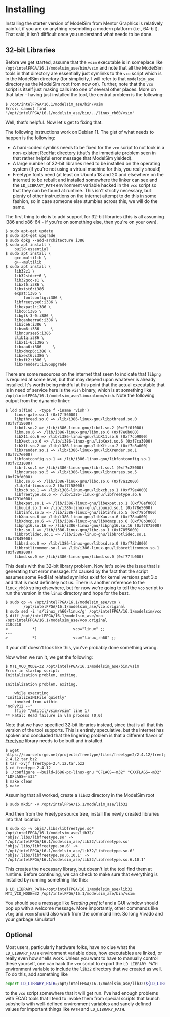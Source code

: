 # Installing
Installing the starter version of ModelSim from Mentor Graphics is relatively
painful, if you are on anything resembling a modern platform (i.e., 64-bit).
That said, it isn't difficult once you understand what needs to be done.

## 32-bit Libraries
Before we get started, assume that the `vsim` executable is in someplace like
`/opt/intelFPGA/16.1/modelsim_ase/bin/vsim` and note that all the ModelSim tools
in that directory are essentially just symlinks to the `vco` script which is in
the ModelSim directory (for simplicity, I will refer to that `modelsim_ase`
directory as the ModelSim root from now on).  Further, note that the `vco`
script is itself just making calls into one of several other places.  More on
that later - having just installed the tool, the central problem is the
following:
```console
$ /opt/intelFPGA/16.1/modelsim_ase/bin/vsim 
Error: cannot find "/opt/intelFPGA/16.1/modelsim_ase/bin/../linux_rh60/vsim"
```
Well, that's helpful.  Now let's get to fixing that.

The following instructions work on Debian 11. The gist of what needs to happen
is the following:
- A hard-coded symlink needs to be fixed for the `vco` script to not look in
  a non-existent RedHat directory (that's the immediate problem seen in that
  rather helpful error message that ModelSim yielded).
- A large number of 32-bit libraries need to be installed on the operating
  system (if you're not using a virtual machine for this, you really should)
- Freetype fonts need (at least on Ubuntu 18 and 20 and elsewhere on the
  internet) to be rebuilt and installed somewhere the linker can see and the
  `LD_LIBRARY_PATH` environment variable hacked in the `vco` script so that
  they can be found at runtime. This isn't strictly necessary, but plenty of
  other instructions on the internet attempt to do this in some fashion, so
  in case someone else stumbles across this, we will do the same.

The first thing to do is to add support for 32-bit libraries (this is all
assuming i386 and x86-64 - if you're on something else, then you're on your
own).

```console
$ sudo apt-get update
$ sudo apt-get upgrade
$ sudo dpkg --add-architecture i386
$ sudo apt install \
	build-essential
$ sudo apt install \
	gcc-multilib \
	g++-multilib
$ sudo apt install \
	lib32z1 \
	lib32stdc++6 \
	lib32gcc-s1 \
	libxt6:i386 \
	libxtst6:i386
	expat:i386 \
     	fontconfig:i386 \
	libfreetype6:i386 \
	libexpat1:i386 \
	libc6:i386 \
	libgtk-3-0:i386 \
	libcanberra0:i386 \
	libice6:i386 \
	libsm6:i386     \
	libncurses5:i386
	zlib1g:i386 \
	libx11-6:i386 \
	libxau6:i386     \
	libxdmcp6:i386 \
	libxext6:i386 \
	libxft2:i386 \
	libxrender1:i386upgrade
```
There are some resources on the internet that seem to indicate that `libpng` is
required at some level, but that may depend upon whatever is already installed.
It's worth being mindful at this point that the actual executable that is in
need of service here is the `vish` binary, which is at something like
`/opt/intelFPGA/16.1/modelsim_ase/linuxaloem/vish`.  Note the following output
from the dynamic linker:

```console
$ ldd $(find . -type f -iname 'vish')
	linux-gate.so.1 (0xf7f56000)
	libpthread.so.0 => /lib/i386-linux-gnu/libpthread.so.0 (0xf7f15000)
	libdl.so.2 => /lib/i386-linux-gnu/libdl.so.2 (0xf7f0f000)
	libm.so.6 => /lib/i386-linux-gnu/libm.so.6 (0xf7e0b000)
	libX11.so.6 => /lib/i386-linux-gnu/libX11.so.6 (0xf7cb9000)
	libXext.so.6 => /lib/i386-linux-gnu/libXext.so.6 (0xf7ca3000)
	libXft.so.2 => /lib/i386-linux-gnu/libXft.so.2 (0xf7c8a000)
	libXrender.so.1 => /lib/i386-linux-gnu/libXrender.so.1 (0xf7c7e000)
	libfontconfig.so.1 => /lib/i386-linux-gnu/libfontconfig.so.1 (0xf7c31000)
	librt.so.1 => /lib/i386-linux-gnu/librt.so.1 (0xf7c25000)
	libncurses.so.5 => /lib/i386-linux-gnu/libncurses.so.5 (0xf7bfd000)
	libc.so.6 => /lib/i386-linux-gnu/libc.so.6 (0xf7a12000)
	/lib/ld-linux.so.2 (0xf7f58000)
	libxcb.so.1 => /lib/i386-linux-gnu/libxcb.so.1 (0xf79e4000)
	libfreetype.so.6 => /lib/i386-linux-gnu/libfreetype.so.6 (0xf791d000)
	libexpat.so.1 => /lib/i386-linux-gnu/libexpat.so.1 (0xf78ef000)
	libuuid.so.1 => /lib/i386-linux-gnu/libuuid.so.1 (0xf78e5000)
	libtinfo.so.5 => /lib/i386-linux-gnu/libtinfo.so.5 (0xf78bf000)
	libXau.so.6 => /lib/i386-linux-gnu/libXau.so.6 (0xf78ba000)
	libXdmcp.so.6 => /lib/i386-linux-gnu/libXdmcp.so.6 (0xf78b3000)
	libpng16.so.16 => /lib/i386-linux-gnu/libpng16.so.16 (0xf7873000)
	libz.so.1 => /lib/i386-linux-gnu/libz.so.1 (0xf7855000)
	libbrotlidec.so.1 => /lib/i386-linux-gnu/libbrotlidec.so.1 (0xf7845000)
	libbsd.so.0 => /lib/i386-linux-gnu/libbsd.so.0 (0xf782d000)
	libbrotlicommon.so.1 => /lib/i386-linux-gnu/libbrotlicommon.so.1 (0xf780a000)
	libmd.so.0 => /lib/i386-linux-gnu/libmd.so.0 (0xf77fb000)
```
This deals with the 32-bit library problem.  Now let's solve the issue that is
generating that error message.  It's caused by the fact that the script assumes
some RedHat related symlinks exist for kernel versions past 3.x and that is most
definitely not us.  There is another reference to the `linux_rh60` string
elsewhere, but for now we're going to tell the `vco` script to run the version
in the `linux` directory and hope for the best.
```console
$ sudo cp -v /opt/intelFPGA/16.1/modelsim_ase/vco \
		/opt/intelFPGA/16.1/modelsim_ase/vco.original
$ sudo sed -i 's/linux_rh60/linux/g' /opt/intelFPGA/16.1/modelsim/vco
$ diff /opt/intelFPGA/16.1/modelsim_ase/vco /opt/intelFPGA/16.1/modelsim_ase/vco.original 
210c210
<           *)                vco="linux" ;;
---
>           *)                vco="linux_rh60" ;;
```
If your diff doesn't look like this, you've probably done something wrong.

Now when we run it, we get the following:
```console
$ MTI_VCO_MODE=32 /opt/intelFPGA/16.1/modelsim_ase/bin/vsim
Error in startup script: 
Initialization problem, exiting.

Initialization problem, exiting.

    while executing
"InitializeINIFile quietly"
    invoked from within
"ncFyP12 -+"
    (file "/mtitcl/vsim/vsim" line 1)
** Fatal: Read failure in vlm process (0,0)
```
Note that we have specified 32-bit libraries instead, since that is all that
this version of the tool supports.  This is entirely speculative, but the
internet has spoken and concluded that the lingering problem is that a different
flavor of [Freetype](https://sourceforge.net/projects/freetype/files/freetype2/2.4.12/)
library needs to be built and installed.

```console
$ wget https://sourceforge.net/projects/freetype/files/freetype2/2.4.12/freetype-2.4.12.tar.bz2
$ tar -xvjf freetype-2.4.12.tar.bz2
$ cd freetype-2.4.12
$ ./configure --build=i686-pc-linux-gnu "CFLAGS=-m32" "CXXFLAGS=-m32" "LDFLAGS=-m32"
$ make clean
$ make
```
Assuming that all worked, create a `lib32` directory in the ModelSim root
```console
$ sudo mkdir -v /opt/intelFPGA/16.1/modelsim_ase/lib32
```
And then from the Freetype source tree, install the newly created libraries into
that location
```console
$ sudo cp -v objs/.libs/libfreetype.so* /opt/intelFPGA/16.1/modelsim_ase/lib32/
'objs/.libs/libfreetype.so' -> '/opt/intelFPGA/16.1/modelsim_ase/lib32/libfreetype.so'
'objs/.libs/libfreetype.so.6' -> '/opt/intelFPGA/16.1/modelsim_ase/lib32/libfreetype.so.6'
'objs/.libs/libfreetype.so.6.10.1' -> '/opt/intelFPGA/16.1/modelsim_ase/lib32/libfreetype.so.6.10.1'
```
This creates the necessary library, but doesn't let the tool find them at
runtime.  Before continuing, we can check to make sure that everything is
installed by running something like this:
```console
$ LD_LIBRARY_PATH=/opt/intelFPGA/16.1/modelsim_ase/lib32 MTI_VCO_MODE=32 /opt/intelFPGA/16.1/modelsim_ase/bin/vsim 
```
You should see a message like *Reading pref.tcl* and a GUI window should pop up
with a welcome message. More importantly, other commands like `vlog` and `vcom`
should also work from the command line.  So long Vivado and your garbage
simulator!

## Optional
Most users, particularly hardware folks, have no clue what the `LD_LIBRARY_PATH`
environment variable does, how executables are linked, or really even how shells
work.  Unless you want to have to manually control these yourself, one can hack
the `vco` script to export the `LD_LIBRARY_PATH` environment variable to include
the `lib32` directory that we created as well.  To do this, add something like
```bash
export LD_LIBRARY_PATH=/opt/intelFPGA/16.1/modelsim_ase/lib32:${LD_LIBRARY_PATH}
```
to the `vco` script somewhere that it will get run.  I've had enough problems
with ECAD tools that I tend to invoke them from special scripts that launch
subshells with well-defined environment variables and sanely defined values for
important things like `PATH` and `LD_LIBRARY_PATH`.


